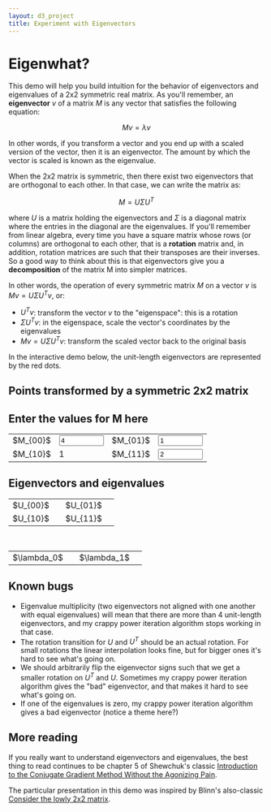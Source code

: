 ```yaml
---
layout: d3_project
title: Experiment with Eigenvectors
---
```


# Eigenwhat?

This demo will help you build intuition for the behavior of
eigenvectors and eigenvalues of a 2x2 symmetric real matrix. As you'll
remember, an **eigenvector** $v$ of a matrix $M$ is any vector that
satisfies the following equation:

$$Mv = \lambda v$$

In other words, if you transform a vector and you end up with a scaled
version of the vector, then it is an eigenvector. The amount by which
the vector is scaled is known as the eigenvalue.

When the 2x2 matrix is symmetric, then there exist two eigenvectors
that are orthogonal to each other. In that case, we can write the
matrix as:

$$ M = U \Sigma U^T $$

where $U$ is a matrix holding the eigenvectors and $\Sigma$ is a
diagonal matrix where the entries in the diagonal are the
eigenvalues. If you'll remember from linear algebra, every time you
have a square matrix whose rows (or columns) are orthogonal to each
other, that is a **rotation** matrix and, in addition, rotation
matrices are such that their transposes are their inverses. So a good
way to think about this is that eigenvectors give you a **decomposition** of the matrix M into simpler matrices.

In other words, the operation of every symmetric matrix $M$ on a
vector $v$ is $Mv = U \Sigma U^T v$, or:

* $U^T v$: transform the vector $v$ to the "eigenspace": this is a rotation
* $\Sigma U^T v$: in the eigenspace, scale the vector's coordinates by the eigenvalues
* $Mv = U \Sigma U^T v$: transform the scaled vector back to the original basis

In the interactive demo below, the unit-length eigenvectors are
represented by the red dots.

## Points transformed by a symmetric 2x2 matrix

<div id="transform"></div>
<div id="matrix-operation"></div>

## Enter the values for M here

<table>
<tr><td>$M_{00}$</td> <td><input type="number" id="m00" min="-10" max="10" value="4" step="0.05"></input></td>
    <td>$M_{01}$</td> <td><input type="number" id="m01" min="-10" max="10" value="1" step="0.05"></input></td></tr>
<tr><td>$M_{10}$</td> <td id="m10">1</td> 
    <td>$M_{11}$</td> <td><input type="number" id="m11" min="-10" max="10" value="2" step="0.05"></input></td></tr>
</table>

## Eigenvectors and eigenvalues

<table>
<tr><td>$U_{00}$</td> <td id="u00"></td> <td>$U_{01}$</td> <td id="u01"></td></tr>
<tr><td>$U_{10}$</td> <td id="u10"></td> <td>$U_{11}$</td> <td id="u11"></td></tr>
</table>
<br>
<table>
  <tr><td> $\lambda_0$</td><td id="l0"></td><td>$\lambda_1$</td><td id="l1"></td></tr>
</table>

## Known bugs

* Eigenvalue multiplicity (two eigenvectors not aligned with one
  another with equal eigenvalues) will mean that there are more than 4
  unit-length eigenvectors, and my crappy power iteration algorithm
  stops working in that case.
* The rotation transition for $U$ and $U^T$ should be an actual
  rotation. For small rotations the linear interpolation looks fine,
  but for bigger ones it's hard to see what's going on.
* We should arbitrarily flip the eigenvector signs such that we get a
  smaller rotation on $U^T$ and $U$. Sometimes my crappy power
  iteration algorithm gives the "bad" eigenvector, and that makes it
  hard to see what's going on.
* If one of the eigenvalues is zero, my crappy power iteration
  algorithm gives a bad eigenvector (notice a theme here?)

## More reading

If you really want to understand eigenvectors and eigenvalues, the
best thing to read continues to be chapter 5 of Shewchuk's classic
[Introduction to the Conjugate Gradient Method Without the Agonizing Pain](http://www.cs.cmu.edu/~./quake-papers/painless-conjugate-gradient.pdf).

The particular presentation in this demo was inspired by Blinn's also-classic [Consider the lowly 2x2 matrix](http://ieeexplore.ieee.org/document/486688/).


